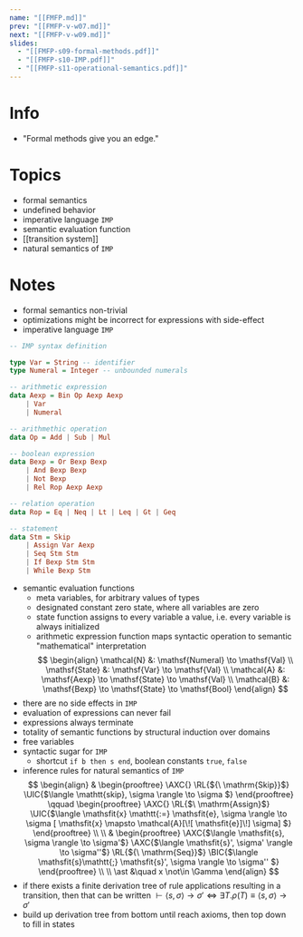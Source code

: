 ```yaml
---
name: "[[FMFP.md]]"
prev: "[[FMFP-v-w07.md]]"
next: "[[FMFP-v-w09.md]]"
slides:
  - "[[FMFP-s09-formal-methods.pdf]]"
  - "[[FMFP-s10-IMP.pdf]]"
  - "[[FMFP-s11-operational-semantics.pdf]]"
---
```

   
  
# Info
- "Formal methods give you an edge."


# Topics
- formal semantics
- undefined behavior
- imperative language `IMP`
- semantic evaluation function
- [[transition system]]
- natural semantics of `IMP`


# Notes
- formal semantics non-trivial
- optimizations might be incorrect for expressions with side-effect
- imperative language `IMP`
```haskell
-- IMP syntax definition

type Var = String -- identifier
type Numeral = Integer -- unbounded numerals

-- arithmetic expression
data Aexp = Bin Op Aexp Aexp
	| Var
	| Numeral

-- arithmethic operation
data Op = Add | Sub | Mul

-- boolean expression
data Bexp = Or Bexp Bexp
	| And Bexp Bexp
	| Not Bexp
	| Rel Rop Aexp Aexp

-- relation operation
data Rop = Eq | Neq | Lt | Leq | Gt | Geq

-- statement
data Stm = Skip
	| Assign Var Aexp
	| Seq Stm Stm
	| If Bexp Stm Stm
	| While Bexp Stm
```

- semantic evaluation functions
	- meta variables, for arbitrary values of types
	- designated constant zero state, where all variables are zero
	- state function assigns to every variable a value, i.e. every variable is always initialized
	- arithmetic expression function maps syntactic operation to semantic "mathematical" interpretation
$$
\begin{align}
\mathcal{N} &: \mathsf{Numeral} \to \mathsf{Val} \\
\mathsf{State} &: \mathsf{Var} \to \mathsf{Val} \\
\mathcal{A} &: \mathsf{Aexp} \to \mathsf{State} \to \mathsf{Val} \\
\mathcal{B} &: \mathsf{Bexp} \to \mathsf{State} \to \mathsf{Bool}
\end{align}
$$
- there are no side effects in `IMP`
- evaluation of expressions can never fail
- expressions always terminate
- totality of semantic functions by structural induction over domains
- free variables
- syntactic sugar for `IMP`
	- shortcut `if b then s end`, boolean constants `true`, `false`
- inference rules for natural semantics of `IMP`
$$
\begin{align}
&
\begin{prooftree}
\AXC{}
\RL{${\ \mathrm{Skip}}$}
\UIC{$\langle \mathtt{skip}, \sigma  \rangle \to \sigma $}
\end{prooftree}
\qquad \begin{prooftree}
\AXC{}
\RL{$\ \mathrm{Assign}$}
\UIC{$\langle \mathsfit{x} \mathtt{:=} \mathsfit{e}, \sigma  \rangle \to \sigma [ \mathsfit{x} \mapsto \mathcal{A}[\![ \mathsfit{e}]\!]  \sigma] $}
\end{prooftree}
\\ \\
&
\begin{prooftree}
\AXC{$\langle \mathsfit{s}, \sigma \rangle \to \sigma'$}
\AXC{$\langle \mathsfit{s}', \sigma' \rangle \to \sigma''$}
\RL{${\ \mathrm{Seq}}$}
\BIC{$\langle \mathsfit{s}\mathtt{;} \mathsfit{s}', \sigma  \rangle \to \sigma'' $}
\end{prooftree}
\\ \\
\ast &\quad x \not\in \Gamma
\end{align}
$$
- if there exists a finite derivation tree of rule applications resulting in a transition, then that can be written $\vdash \langle \mathsfit{s}, \sigma \rangle \to \sigma' \iff \exists T.\rho(T) \equiv \langle \mathsfit{s}, \sigma \rangle \to \sigma'$
- build up derivation tree from bottom until reach axioms, then top down to fill in states